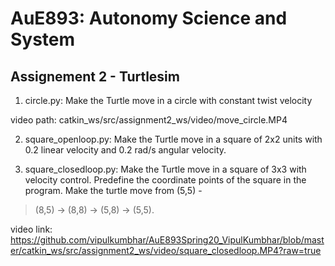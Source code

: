 # AuE893: Autonomy Science and System

## Assignement 2 - Turtlesim

1) circle.py: Make the Turtle move in a circle with constant twist velocity  
  
video path: catkin_ws/src/assignment2_ws/video/move_circle.MP4
  
2) square_openloop.py: Make the Turtle move in a square of 2x2 units with 0.2 linear velocity
and 0.2 rad/s angular velocity.  
  
3)  square_closedloop.py: Make the Turtle move in a square of 3x3 with velocity control. Predefine
the coordinate points of the square in the program. Make the turtle move from (5,5) -
> (8,5) -> (8,8) -> (5,8) -> (5,5).  

video link: https://github.com/vipulkumbhar/AuE893Spring20_VipulKumbhar/blob/master/catkin_ws/src/assignment2_ws/video/square_closedloop.MP4?raw=true

